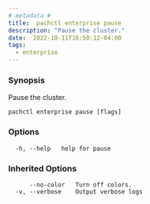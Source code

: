 ```yaml
---
# metadata # 
title:  pachctl enterprise pause
description: "Pause the cluster."
date:  2022-10-11T16:50:12-04:00
tags:
  - enterprise
---
```


### Synopsis

Pause the cluster.

```
pachctl enterprise pause [flags]
```

### Options

```
  -h, --help   help for pause
```

### Inherited Options

```
      --no-color   Turn off colors.
  -v, --verbose    Output verbose logs
```


